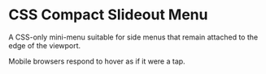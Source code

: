 # CSS Compact Slideout Menu

A CSS-only mini-menu suitable for side menus that remain attached to the edge of the viewport.

Mobile browsers respond to hover as if it were a tap.
